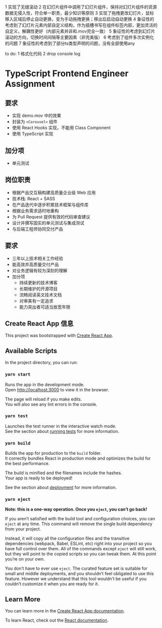 #
1 实现了无缝滚动
2 在幻灯片组件中调用了幻灯片组件，保持对幻灯片组件的资源数据无侵入性，符合单一职责，最少知识等原则
3 实现了拖拽更改幻灯片，鼠标移入区域后停止自动更换，变为手动拖拽更换；移出后启动自动更换
4 象征性的考虑到了幻灯片元素内部自定义结构，作为插槽书写在组件标签内部，更加灵活的自定义，解耦性更好（内部元素并非和.mov完全一致）
5 象征性的考虑到幻灯片滚动的方向，切换时间间隔等主要因素（非完美版）
6 考虑到了组件多次实例化的问题
7 象征性的考虑到了部分ts类型声明的问题，没有全部使用any



to do:
1 格式化代码
2 drop console log


# TypeScript Frontend Engineer Assignment

## 要求

- 实现 demo.mov 中的效果
- 封装为 `<Carousel>` 组件
- 使用 React Hooks 实现，不能用 Class Component
- 使用 TypeScript 实现

## 加分项

- 单元测试

## 岗位职责

- 根据产品交互稿构建⾼质量企业级 Web 应⽤
- 技术栈: React + SASS
- 在产品迭代中逐步积累技术框架与组件库
- 根据业务需求适时地重构
- 为 Pull Request 提供有效的代码审查建议
- 设计并撰写固实的单元测试与集成测试
- 与后端⼯程师协同交付产品

## 要求

- 三年以上技术相关工作经验
- 能高效并高质量交付产品
- 对业务逻辑有较为深刻的理解
- 加分项
  - 持续更新的技术博客
  - 长期维护的开源项目
  - 流畅阅读英文技术文档
  - 对审美有一定追求
  - 能力突出者可适当放宽年限

## Create React App 信息

This project was bootstrapped with [Create React App](https://github.com/facebook/create-react-app).

## Available Scripts

In the project directory, you can run:

### `yarn start`

Runs the app in the development mode.<br />
Open [http://localhost:3000](http://localhost:3000) to view it in the browser.

The page will reload if you make edits.<br />
You will also see any lint errors in the console.

### `yarn test`

Launches the test runner in the interactive watch mode.<br />
See the section about [running tests](https://facebook.github.io/create-react-app/docs/running-tests) for more information.

### `yarn build`

Builds the app for production to the `build` folder.<br />
It correctly bundles React in production mode and optimizes the build for the best performance.

The build is minified and the filenames include the hashes.<br />
Your app is ready to be deployed!

See the section about [deployment](https://facebook.github.io/create-react-app/docs/deployment) for more information.

### `yarn eject`

**Note: this is a one-way operation. Once you `eject`, you can’t go back!**

If you aren’t satisfied with the build tool and configuration choices, you can `eject` at any time. This command will remove the single build dependency from your project.

Instead, it will copy all the configuration files and the transitive dependencies (webpack, Babel, ESLint, etc) right into your project so you have full control over them. All of the commands except `eject` will still work, but they will point to the copied scripts so you can tweak them. At this point you’re on your own.

You don’t have to ever use `eject`. The curated feature set is suitable for small and middle deployments, and you shouldn’t feel obligated to use this feature. However we understand that this tool wouldn’t be useful if you couldn’t customize it when you are ready for it.

## Learn More

You can learn more in the [Create React App documentation](https://facebook.github.io/create-react-app/docs/getting-started).

To learn React, check out the [React documentation](https://reactjs.org/).
